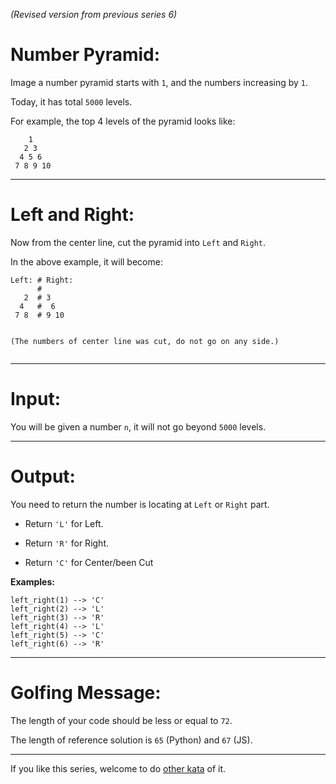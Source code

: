 <p><em>(Revised version from previous series 6)</em></p>
<h1 id="number-pyramid">Number Pyramid:</h1>
<p>Image a number pyramid starts with <code>1</code>, and the numbers increasing by <code>1</code>. </p>
<p>Today, it has total <code>5000</code> levels.</p>
<p>For example, the top 4 levels of the pyramid looks like:</p>
<pre><code>    1
   2 3
  4 5 6
 7 8 9 10
</code></pre>
<hr>
<h1 id="left-and-right">Left and Right:</h1>
<p>Now from the center line, cut the pyramid into <code>Left</code> and <code>Right</code>.</p>
<p>In the above example, it will become:</p>
<pre><code>Left: # Right:
      #
   2  # 3
  4   #  6
 7 8  # 9 10

 (The numbers of center line was cut, do not go on any side.)
</code></pre>
<hr>
<h1 id="input">Input:</h1>
<p>You will be given a number <code>n</code>, it will not go beyond <code>5000</code> levels.</p>
<hr>
<h1 id="output">Output:</h1>
<p>You need to return the number is locating at <code>Left</code> or <code>Right</code> part.</p>
<ul>
<li><p>Return <code>'L'</code> for Left.</p>
</li>
<li><p>Return <code>'R'</code> for Right.</p>
</li>
<li><p>Return <code>'C'</code> for Center/been Cut</p>
</li>
</ul>
<p><strong>Examples:</strong></p>
<pre><code>left_right(1) --&gt; 'C'
left_right(2) --&gt; 'L'
left_right(3) --&gt; 'R'
left_right(4) --&gt; 'L'
left_right(5) --&gt; 'C'
left_right(6) --&gt; 'R'
</code></pre>
<hr>
<h1 id="golfing-message">Golfing Message:</h1>
<p>The length of your code should be less or equal to <code>72</code>.</p>
<p>The length of reference solution is <code>65</code> (Python) and <code>67</code> (JS).</p>
<hr>
<p>If you like this series, welcome to do <a href="https://www.codewars.com/collections/code-golf-number-pyramid-series" data-turbolinks="false" target="_blank">other kata</a> of it.</p>
